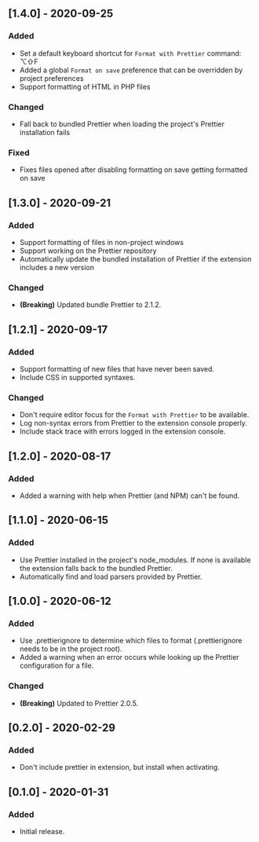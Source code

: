 ## [1.4.0] - 2020-09-25

### Added

- Set a default keyboard shortcut for `Format with Prettier` command: ⌥⇧F
- Added a global `Format on save` preference that can be overridden by project preferences
- Support formatting of HTML in PHP files

### Changed

- Fall back to bundled Prettier when loading the project's Prettier installation fails

### Fixed

- Fixes files opened after disabling formatting on save getting formatted on save

## [1.3.0] - 2020-09-21

### Added

- Support formatting of files in non-project windows
- Support working on the Prettier repository
- Automatically update the bundled installation of Prettier if the extension includes a new version

### Changed

- **(Breaking)** Updated bundle Prettier to 2.1.2.

## [1.2.1] - 2020-09-17

### Added

- Support formatting of new files that have never been saved.
- Include CSS in supported syntaxes.

### Changed

- Don't require editor focus for the `Format with Prettier` to be available.
- Log non-syntax errors from Prettier to the extension console properly.
- Include stack trace with errors logged in the extension console.

## [1.2.0] - 2020-08-17

### Added

- Added a warning with help when Prettier (and NPM) can't be found.

## [1.1.0] - 2020-06-15

### Added

- Use Prettier installed in the project's node_modules. If none is available the extension falls back to the bundled Prettier.
- Automatically find and load parsers provided by Prettier.

## [1.0.0] - 2020-06-12

### Added

- Use .prettierignore to determine which files to format (.prettierignore needs to be in the project root).
- Added a warning when an error occurs while looking up the Prettier configuration for a file.

### Changed

- **(Breaking)** Updated to Prettier 2.0.5.

## [0.2.0] - 2020-02-29

### Added

- Don't include prettier in extension, but install when activating.

## [0.1.0] - 2020-01-31

### Added

- Initial release.
